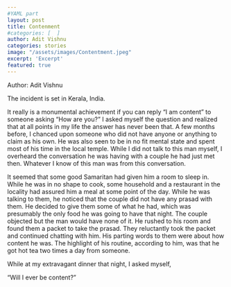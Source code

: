 ```yaml
---
#YAML part
layout: post
title: Contenment
#categories: [  ]
author: Adit Vishnu
categories: stories
image: "/assets/images/Contentment.jpeg"
excerpt: 'Excerpt'
featured: true
---
```


Author: Adit Vishnu


The incident is set in Kerala, India.

It really is a monumental achievement if you can reply “I am content” to someone asking “How
are you?” I asked myself the question and realized that at all points in my life the answer has
never been that. A few months before, I chanced upon someone who did not have anyone or
anything to claim as his own. He was also seen to be in no fit mental state and spent most of
his time in the local temple. While I did not talk to this man myself, I overheard the conversation
he was having with a couple he had just met then. Whatever I know of this man was from
this conversation.

It seemed that some good Samaritan had given him a room to sleep in. While he was in no
shape to cook, some household and a restaurant in the locality had assured him a meal at
some point of the day. While he was talking to them, he noticed that the couple did not have
any prasad with them. He decided to give them some of what he had, which was presumably
the only food he was going to have that night. The couple objected but the man would have
none of it. He rushed to his room and found them a packet to take the prasad. They reluctantly
took the packet and continued chatting with him. His parting words to them were about
how content he was. The highlight of his routine, according to him, was that he got hot tea
two times a day from someone.

While at my extravagant dinner that night, I asked myself,

“Will I ever be content?”
